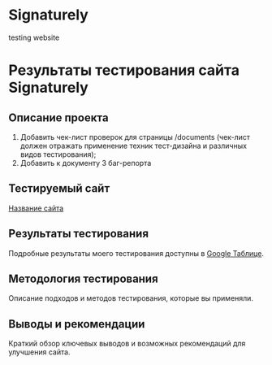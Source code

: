 # Signaturely

testing website

# Результаты тестирования сайта Signaturely

## Описание проекта

1. Добавить чек-лист проверок для страницы /documents (чек-лист должен отражать применение техник тест-дизайна и различных видов тестирования);
2. Добавить к документу 3 баг-репорта

## Тестируемый сайт

[Название сайта](URL_сайта)

## Результаты тестирования

Подробные результаты моего тестирования доступны в [Google Таблице](URL_таблицы).

## Методология тестирования

Описание подходов и методов тестирования, которые вы применяли.

## Выводы и рекомендации

Краткий обзор ключевых выводов и возможных рекомендаций для улучшения сайта.
